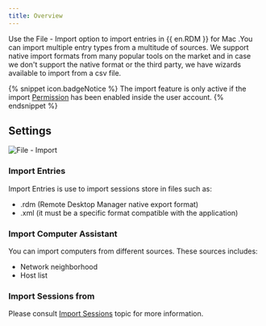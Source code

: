 ```yaml
---
title: Overview
---
```

Use the File - Import option to import entries in {{ en.RDM }} for Mac .You can import multiple entry types from a multitude of sources. We support native import formats from many popular tools on the market and in case we don&apos;t support the native format or the third party, we have wizards available to import from a csv file. 

{% snippet icon.badgeNotice %} 
The import feature is only active if the import [Permission](Administration_Permissions) has been enabled inside the user account. 
{% endsnippet %}
 
## Settings 

![File - Import](/img/en/rdm/mac/clip10313.png) 

### Import Entries 

Import Entries is use to import sessions store in files such as:  

* .rdm (Remote Desktop Manager native export format)  
* .xml (it must be a specific format compatible with the application)  

### Import Computer Assistant 

You can import computers from different sources. These sources includes:  

* Network neighborhood  
* Host list  

### Import Sessions from 

Please consult [Import Sessions](/rdm/mac/commands/file/import/sessions/) topic for more information. 

